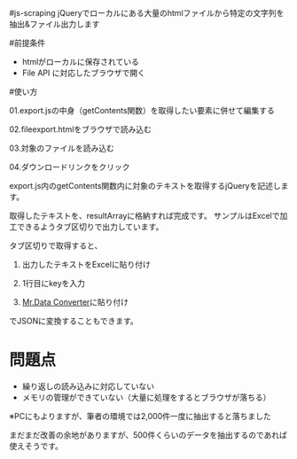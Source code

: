 #js-scraping
jQueryでローカルにある大量のhtmlファイルから特定の文字列を抽出&ファイル出力します

#前提条件

* htmlがローカルに保存されている
* File API に対応したブラウザで開く

#使い方

01.export.jsの中身（getContents関数）を取得したい要素に併せて編集する

02.fileexport.htmlをブラウザで読み込む

03.対象のファイルを読み込む

04.ダウンロードリンクをクリック


export.js内のgetContents関数内に対象のテキストを取得するjQueryを記述します。

取得したテキストを、resultArrayに格納すれば完成です。
サンプルはExcelで加工できるようタブ区切りで出力しています。

タブ区切りで取得すると、

1. 出力したテキストをExcelに貼り付け

2. 1行目にkeyを入力

3. <a href="https://shancarter.github.io/mr-data-converter/" target="_blank">Mr.Data Converter</a>に貼り付け

でJSONに変換することもできます。

# 問題点

* 繰り返しの読み込みに対応していない
* メモリの管理ができていない（大量に処理をするとブラウザが落ちる）

※PCにもよりますが、筆者の環境では2,000件一度に抽出すると落ちました

まだまだ改善の余地がありますが、500件くらいのデータを抽出するのであれば使えそうです。
